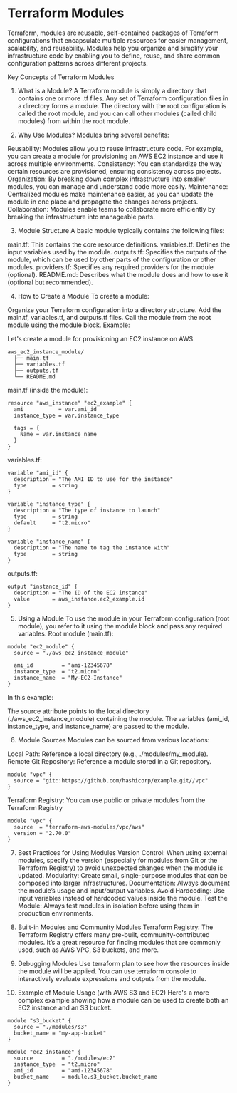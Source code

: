 # Terraform Modules
 Terraform, modules are reusable, self-contained packages of Terraform configurations that encapsulate multiple resources for easier management, scalability, and reusability. Modules help you organize and simplify your infrastructure code by enabling you to define, reuse, and share common configuration patterns across different projects.

Key Concepts of Terraform Modules
1. What is a Module?
A Terraform module is simply a directory that contains one or more .tf files. Any set of Terraform configuration files in a directory forms a module. The directory with the root configuration is called the root module, and you can call other modules (called child modules) from within the root module.

2. Why Use Modules?
Modules bring several benefits:

Reusability: Modules allow you to reuse infrastructure code. For example, you can create a module for provisioning an AWS EC2 instance and use it across multiple environments.
Consistency: You can standardize the way certain resources are provisioned, ensuring consistency across projects.
Organization: By breaking down complex infrastructure into smaller modules, you can manage and understand code more easily.
Maintenance: Centralized modules make maintenance easier, as you can update the module in one place and propagate the changes across projects.
Collaboration: Modules enable teams to collaborate more efficiently by breaking the infrastructure into manageable parts.

3. Module Structure
A basic module typically contains the following files:

main.tf: This contains the core resource definitions.
variables.tf: Defines the input variables used by the module.
outputs.tf: Specifies the outputs of the module, which can be used by other parts of the configuration or other modules.
providers.tf: Specifies any required providers for the module (optional).
README.md: Describes what the module does and how to use it (optional but recommended).

4. How to Create a Module
To create a module:

Organize your Terraform configuration into a directory structure.
Add the main.tf, variables.tf, and outputs.tf files.
Call the module from the root module using the module block.
Example:

Let's create a module for provisioning an EC2 instance on AWS.
```t
aws_ec2_instance_module/
  ├── main.tf
  ├── variables.tf
  ├── outputs.tf
  └── README.md
```
main.tf (inside the module):
```t
resource "aws_instance" "ec2_example" {
  ami           = var.ami_id
  instance_type = var.instance_type

  tags = {
    Name = var.instance_name
  }
}
```
variables.tf:

```t
variable "ami_id" {
  description = "The AMI ID to use for the instance"
  type        = string
}

variable "instance_type" {
  description = "The type of instance to launch"
  type        = string
  default     = "t2.micro"
}

variable "instance_name" {
  description = "The name to tag the instance with"
  type        = string
}
```
outputs.tf:

```t
output "instance_id" {
  description = "The ID of the EC2 instance"
  value       = aws_instance.ec2_example.id
}
```

5. Using a Module
To use the module in your Terraform configuration (root module), you refer to it using the module block and pass any required variables.
Root module (main.tf):
```t
module "ec2_module" {
  source = "./aws_ec2_instance_module"
  
  ami_id         = "ami-12345678"
  instance_type  = "t2.micro"
  instance_name  = "My-EC2-Instance"
}
```
In this example:

The source attribute points to the local directory (./aws_ec2_instance_module) containing the module.
The variables (ami_id, instance_type, and instance_name) are passed to the module.

6. Module Sources
Modules can be sourced from various locations:

Local Path: Reference a local directory (e.g., ./modules/my_module).
Remote Git Repository: Reference a module stored in a Git repository.
```t
module "vpc" {
  source = "git::https://github.com/hashicorp/example.git//vpc"
}
```
Terraform Registry: You can use public or private modules from the Terraform Registry
```t
module "vpc" {
  source  = "terraform-aws-modules/vpc/aws"
  version = "2.70.0"
}
```

7. Best Practices for Using Modules
Version Control: When using external modules, specify the version (especially for modules from Git or the Terraform Registry) to avoid unexpected changes when the module is updated.
Modularity: Create small, single-purpose modules that can be composed into larger infrastructures.
Documentation: Always document the module’s usage and input/output variables.
Avoid Hardcoding: Use input variables instead of hardcoded values inside the module.
Test the Module: Always test modules in isolation before using them in production environments.

8. Built-in Modules and Community Modules
Terraform Registry: The Terraform Registry offers many pre-built, community-contributed modules. It’s a great resource for finding modules that are commonly used, such as AWS VPC, S3 buckets, and more.

9. Debugging Modules
Use terraform plan to see how the resources inside the module will be applied.
You can use terraform console to interactively evaluate expressions and outputs from the module.

10. Example of Module Usage (with AWS S3 and EC2)
Here's a more complex example showing how a module can be used to create both an EC2 instance and an S3 bucket.
```t
module "s3_bucket" {
  source = "./modules/s3"
  bucket_name = "my-app-bucket"
}

module "ec2_instance" {
  source         = "./modules/ec2"
  instance_type  = "t2.micro"
  ami_id         = "ami-12345678"
  bucket_name    = module.s3_bucket.bucket_name
}
```